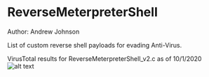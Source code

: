 # ReverseMeterpreterShell

Author: Andrew Johnson

List of custom reverse shell payloads for evading Anti-Virus.


VirusTotal results for ReverseMeterpreterShell_v2.c as of 10/1/2020
![alt text](https://github.com/ajohnson5498/ReverseMeterpreterShell/blob/images/Capture.PNG)
